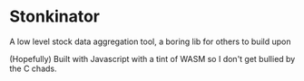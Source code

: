 # Stonkinator
A low level stock data aggregation tool, a boring lib for others to build upon

(Hopefully) Built with Javascript with a tint of WASM so I don't get bullied by the C chads.

